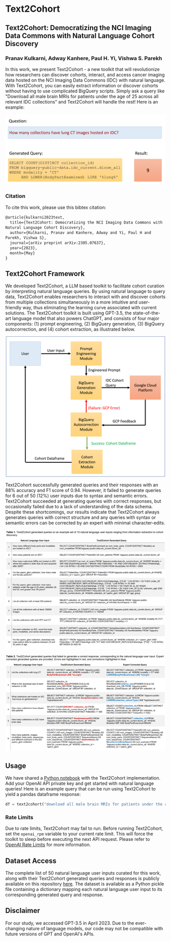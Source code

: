 # Text2Cohort

## Text2Cohort: Democratizing the NCI Imaging Data Commons with Natural Language Cohort Discovery

### Pranav Kulkarni, Adway Kanhere, Paul H. Yi, Vishwa S. Parekh

In this work, we present Text2Cohort - a new toolkit that will revolutionize how researchers can discover cohorts, interact, and access cancer imaging data hosted on the NCI Imaging Data Commons (IDC) with natural language. With Text2Cohort, you can easily extract information or discover cohorts without having to use complicated BigQuery scripts. Simply ask a query like "Download all male brain MRIs for patients under the age of 25 across all relevant IDC collections” and Text2Cohort will handle the rest! Here is an example:

<p align="center">
<img src="./assets/example.png" width="600">
</p>

### Citation

To cite this work, please use this bibtex citation:

```text
@article{kulkarni2023text,
  title={Text2Cohort: Democratizing the NCI Imaging Data Commons with Natural Language Cohort Discovery},
  author={Kulkarni, Pranav and Kanhere, Adway and Yi, Paul H and Parekh, Vishwa S},
  journal={arXiv preprint arXiv:2305.07637},
  year={2023},
  month={May}
}
```

## Text2Cohort Framework

We developed Text2Cohort, a LLM based toolkit to facilitate cohort curation by interpreting natural language queries. By using natural language to query data, Text2Cohort enables researchers to interact with and discover cohorts from multiple collections simultaneously in a more intuitive and user-friendly way, thus eliminating the learning curve associated with current solutions. The Text2Cohort toolkit is built using GPT-3.5, the state-of-the-art language model that also powers ChatGPT, and consists of four major components: (1) prompt engineering, (2) BigQuery generation, (3) BigQuery autocorrection, and (4) cohort extraction, as illustrated below.

<p align="center">
<img src="./assets/text2cohort.png" width="500">
</p>

Text2Cohort successfully generated queries and their responses with an 88% accuracy and F1 score of 0.94. However, it failed to generate queries for 6 out of 50 (12%) user inputs due to syntax and semantic errors. Text2Cohort succeeded at generating queries with correct responses, but occasionally failed due to a lack of understanding of the data schema. Despite these shortcomings, our results indicate that Text2Cohort always generates queries with correct structure and any queries with syntax or semantic errors can be corrected by an expert with minimal character-edits. 

![Text2Cohort generated queries on an example set of 10 natural language user inputs, ranging from information extraction to cohort discovery.](./assets/correct_queries.png)

![Text2Cohort generated queries that failed to generate a correct response, corresponding to the natural language user input. Expert corrected generated queries are provided. Errors are highlighted in red, and corrections highlighted in blue.](./assets/incorrect_queries.png)

## Usage

We have shared a [Python notebook](./text2cohort.ipynb) with the Text2Cohort implementation. Add your OpenAI API private key and get started with natural language queries! Here is an example query that can be run using Text2Cohort to yield a pandas dataframe response:

```python
df = text2cohort("download all male brain MRIs for patients under the age of 25 across all relevant IDC collections")
```

### Rate Limits

Due to rate limits, Text2Cohort may fail to run. Before running Text2Cohort, set the `openai_rpm` variable to your current rate limit. This will force the toolkit to sleep before executing the next API request. Please refer to [OpenAI Rate Limits](https://platform.openai.com/docs/guides/rate-limits/overview) for more information.

## Dataset Access

The complete list of 50 natural language user inputs curated for this work, along with their Text2Cohort generated queries and responses is publicly available on this repository [here](./data/). The dataset is available as a Python pickle file containing a dictionary mapping each natural language user input to its corresponding generated query and response. 

## Disclaimer

For our study, we accessed GPT-3.5 in April 2023. Due to the ever-changing nature of language models, our code may not be compatible with future versions of GPT and OpenAI's APIs. 
